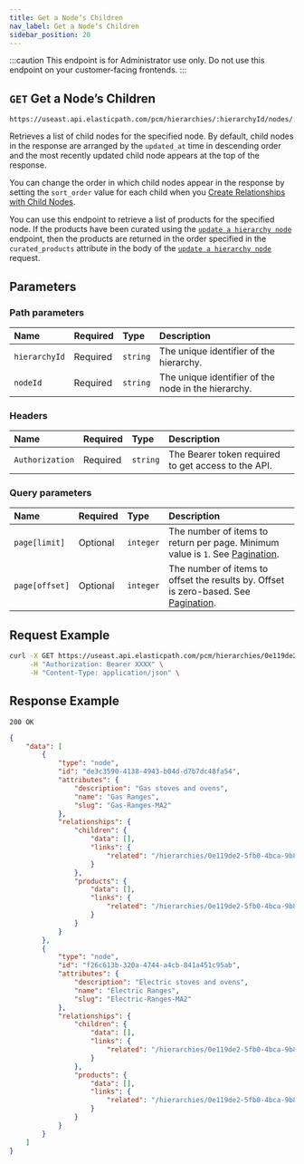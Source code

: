 ```yaml
---
title: Get a Nodeʼs Children
nav_label: Get a Nodeʼs Children
sidebar_position: 20
---
```


:::caution
This endpoint is for Administrator use only. Do not use this endpoint on your customer-facing frontends.
:::

## `GET` Get a Nodeʼs Children

```http
https://useast.api.elasticpath.com/pcm/hierarchies/:hierarchyId/nodes/:nodeId/children
```

Retrieves a list of child nodes for the specified node. By default, child nodes in the response are arranged by the `updated_at` time in descending order and the most recently updated child node appears at the top of the response.

You can change the order in which child nodes appear in the response by setting the `sort_order` value for each child when you [Create Relationships with Child Nodes](/docs/pxm/hierarchies/node-relationships-api/create-node-child-relationships).

You can use this endpoint to retrieve a list of products for the specified node. If the products have been curated using the [`update a hierarchy node`](/docs/pxm/hierarchies/hierarchies-api/update-a-hierarchy#curating-products-in-a-node) endpoint, then the products are returned in the order specified in the `curated_products` attribute in the body of the [`update a hierarchy node`](/docs/pxm/hierarchies/hierarchies-api/update-a-hierarchy#curating-products-in-a-node) request.

## Parameters

### Path parameters

| Name | Required | Type | Description |
| :--- | :--- | :--- | :--- |
| `hierarchyId` | Required | `string` | The unique identifier of the hierarchy. |
| `nodeId` | Required | `string` | The unique identifier of the node in the hierarchy. |

### Headers

| Name | Required | Type | Description |
| :--- | :--- | :--- | :--- |
| `Authorization` | Required | `string` | The Bearer token required to get access to the API. |

### Query parameters

| Name | Required | Type | Description |
| :--- | :--- | :--- | :--- |
| `page[limit]` | Optional | `integer` | The number of items to return per page. Minimum value is `1`. See [Pagination](/guides/Getting%20Started/api-overview/pagination). |
| `page[offset]` | Optional | `integer` | The number of items to offset the results by. Offset is zero-based. See [Pagination](/guides/Getting%20Started/api-overview/pagination). |

## Request Example

```bash
curl -X GET https://useast.api.elasticpath.com/pcm/hierarchies/0e119de2-5fb0-4bca-9b84-b3fc6c903007/nodes/e2f3372c-89ed-49ae-a9c7-0dc1888f10ec/children \
     -H "Authorization: Bearer XXXX" \
     -H "Content-Type: application/json" \
```

## Response Example

`200 OK`

```json
{
    "data": [
        {
            "type": "node",
            "id": "de3c3590-4138-4943-b04d-d7b7dc48fa54",
            "attributes": {
                "description": "Gas stoves and ovens",
                "name": "Gas Ranges",
                "slug": "Gas-Ranges-MA2"
            },
            "relationships": {
                "children": {
                    "data": [],
                    "links": {
                        "related": "/hierarchies/0e119de2-5fb0-4bca-9b84-b3fc6c903007/nodes/de3c3590-4138-4943-b04d-d7b7dc48fa54/children"
                    }
                },
                "products": {
                    "data": [],
                    "links": {
                        "related": "/hierarchies/0e119de2-5fb0-4bca-9b84-b3fc6c903007/nodes/de3c3590-4138-4943-b04d-d7b7dc48fa54/products"
                    }
                }
            }
        },
        {
            "type": "node",
            "id": "f26c613b-320a-4744-a4cb-841a451c95ab",
            "attributes": {
                "description": "Electric stoves and ovens",
                "name": "Electric Ranges",
                "slug": "Electric-Ranges-MA2"
            },
            "relationships": {
                "children": {
                    "data": [],
                    "links": {
                        "related": "/hierarchies/0e119de2-5fb0-4bca-9b84-b3fc6c903007/nodes/f26c613b-320a-4744-a4cb-841a451c95ab/children"
                    }
                },
                "products": {
                    "data": [],
                    "links": {
                        "related": "/hierarchies/0e119de2-5fb0-4bca-9b84-b3fc6c903007/nodes/f26c613b-320a-4744-a4cb-841a451c95ab/products"
                    }
                }
            }
        }
    ]
}
```
